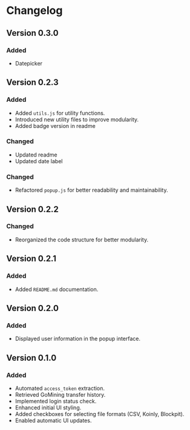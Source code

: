 # Changelog

## Version 0.3.0
### Added
- Datepicker

## Version 0.2.3
### Added
- Added `utils.js` for utility functions.
- Introduced new utility files to improve modularity.
- Added badge version in readme

### Changed
- Updated readme
- Updated date label

### Changed
- Refactored `popup.js` for better readability and maintainability.

## Version 0.2.2
### Changed
- Reorganized the code structure for better modularity.

## Version 0.2.1
### Added
- Added `README.md` documentation.

## Version 0.2.0
### Added
- Displayed user information in the popup interface.

## Version 0.1.0
### Added
- Automated `access_token` extraction.
- Retrieved GoMining transfer history.
- Implemented login status check.
- Enhanced initial UI styling.
- Added checkboxes for selecting file formats (CSV, Koinly, Blockpit).
- Enabled automatic UI updates.
